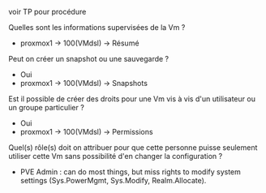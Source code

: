 voir TP pour procédure

Quelles sont les informations supervisées de la Vm ?
- proxmox1 -> 100(VMdsl) -> Résumé

Peut on créer un snapshot ou une sauvegarde ?
- Oui
- proxmox1 -> 100(VMdsl) -> Snapshots

Est il possible de créer des droits pour une Vm vis à vis d'un utilisateur ou un groupe particulier ?
- Oui
- proxmox1 -> 100(VMdsl) -> Permissions


Quel(s) rôle(s) doit on attribuer pour que cette personne puisse seulement utiliser cette Vm sans possibilité d'en changer la configuration ?
- PVE Admin : can do most things, but miss rights to modify system settings (Sys.PowerMgmt, Sys.Modify, Realm.Allocate).
